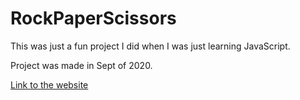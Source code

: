 # RockPaperScissors

This was just a fun project I did when I was just learning JavaScript. 

Project was made in Sept of 2020.

[Link to the website](https://haydher.github.io/RockPaperScissors/)
